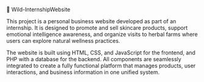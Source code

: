 🌿 Wild-InternshipWebsite

This project is a personal business website developed as part of an internship. It is designed to promote and sell skincare products, support emotional intelligence awareness, and organize visits to herbal farms where users can explore natural wellness practices.

The website is built using HTML, CSS, and JavaScript for the frontend, and PHP with a database for the backend. All components are seamlessly integrated to create a fully functional platform that manages products, user interactions, and business information in one unified system.
